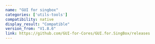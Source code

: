 ```yaml
---
name: "GUI for singbox"
categories: ['utils-tools']
compatibility: native
display_result: "Compatible"
version_from: "V1.8.6"
link: https://github.com/GUI-for-Cores/GUI.for.SingBox/releases
---
```

